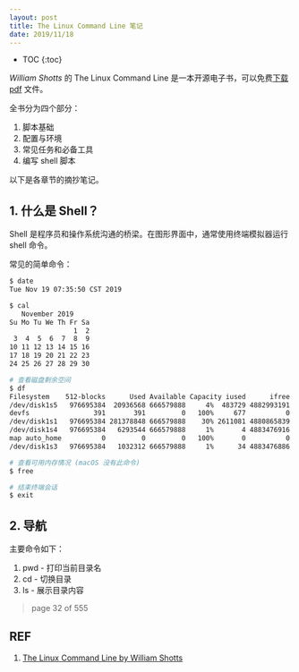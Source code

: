 ```yaml
---
layout: post
title: The Linux Command Line 笔记
date: 2019/11/18
---
```


* TOC
{:toc}

*William Shotts* 的 The Linux Command Line 是一本开源电子书，可以免费[下载 pdf][2] 文件。

全书分为四个部分：

1. 脚本基础
2. 配置与环境
3. 常见任务和必备工具
4. 编写 shell 脚本

以下是各章节的摘抄笔记。

## 1. 什么是 Shell？

Shell 是程序员和操作系统沟通的桥梁。在图形界面中，通常使用终端模拟器运行 shell 命令。

常见的简单命令：

```sh
$ date
Tue Nov 19 07:35:50 CST 2019

$ cal
   November 2019
Su Mo Tu We Th Fr Sa
                1  2
 3  4  5  6  7  8  9
10 11 12 13 14 15 16
17 18 19 20 21 22 23
24 25 26 27 28 29 30

# 查看磁盘剩余空间
$ df
Filesystem    512-blocks      Used Available Capacity iused      ifree %iused  Mounted on
/dev/disk1s5   976695384  20936568 666579888     4%  483729 4882993191    0%   /
devfs                391       391         0   100%     677          0  100%   /dev
/dev/disk1s1   976695384 281378848 666579888    30% 2611081 4880865839    0%   /System/Volumes/Data
/dev/disk1s4   976695384   6293544 666579888     1%       4 4883476916    0%   /private/var/vm
map auto_home          0         0         0   100%       0          0  100%   /System/Volumes/Data/home
/dev/disk1s3   976695384   1032312 666579888     1%      34 4883476886    0%   /Volumes/Recovery

# 查看可用内存情况 (macOS 没有此命令)
$ free

# 结束终端会话
$ exit
```

## 2. 导航

主要命令如下：

1. pwd - 打印当前目录名
1. cd - 切换目录
1. ls - 展示目录内容

> page 32 of 555

## REF

1. [The Linux Command Line by William Shotts][1]

[1]: http://www.linuxcommand.org/tlcl.php/ "The Linux Command Line by William Shotts"
[2]: http://sourceforge.net/projects/linuxcommand/files/TLCL/19.01/TLCL-19.01.pdf/download "The Linux Command Line PDF"